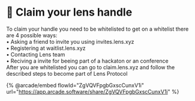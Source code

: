 # 🌿 Claim your lens handle

To claim your handle you need to be whitelisted to get on a whitelist there are 4 possible ways:\
• Asking a friend to invite you using invites.lens.xyz\
• Registering at waitlist.lens.xyz\
• Contacting Lens team \
•  Reciving a invite for beeing part of a hackaton or an conference \
After you are whitelisted you can go to claim.lens.xyz and follow the described steps to become part of Lens Protocol

{% @arcade/embed flowId="ZgVQVFpgbGxscCunxV1i" url="https://app.arcade.software/share/ZgVQVFpgbGxscCunxV1i" %}
